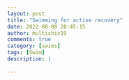 ```yaml
---
layout: post
title: "Swimming for active recovery"
date: 2022-08-08 20:45:15
author: multishiv19
comments: true
category: [swims]
tags: [Swim]
description: |
    
---
```





<div width='100%' class='strava-embed-placeholder' data-embed-type='activity' data-embed-id='7601984517'></div>
<script src='https://strava-embeds.com/embed.js'></script>
